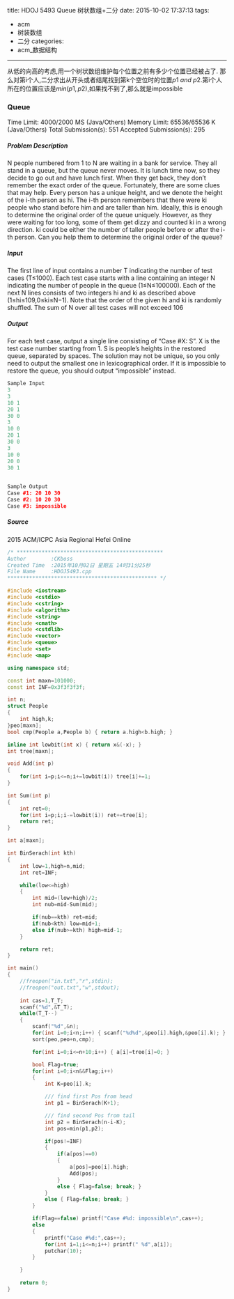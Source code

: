 title: HDOJ 5493 Queue 树状数组+二分
date: 2015-10-02 17:37:13
tags:
- acm
- 树装数组
- 二分
categories:
- acm_数据结构

---

从低的向高的考虑,用一个树状数组维护每个位置之前有多少个位置已经被占了. 那么对第i个人,二分求出从开头或者结尾找到第k个空位时的位置$p1\ and\ p2$.第i个人所在的位置应该是$min(p1,p2)$,如果找不到了,那么就是impossible

### Queue

Time Limit: 4000/2000 MS (Java/Others)    Memory Limit: 65536/65536 K (Java/Others)
Total Submission(s): 551    Accepted Submission(s): 295


##### Problem Description
N people numbered from 1 to N are waiting in a bank for service. They all stand in a queue, but the queue never moves. It is lunch time now, so they decide to go out and have lunch first. When they get back, they don’t remember the exact order of the queue. Fortunately, there are some clues that may help.
Every person has a unique height, and we denote the height of the i-th person as hi. The i-th person remembers that there were ki people who stand before him and are taller than him. Ideally, this is enough to determine the original order of the queue uniquely. However, as they were waiting for too long, some of them get dizzy and counted ki in a wrong direction. ki could be either the number of taller people before or after the i-th person.
Can you help them to determine the original order of the queue?
 

##### Input
The first line of input contains a number T indicating the number of test cases (T≤1000).
Each test case starts with a line containing an integer N indicating the number of people in the queue (1≤N≤100000). Each of the next N lines consists of two integers hi and ki as described above (1≤hi≤109,0≤ki≤N−1). Note that the order of the given hi and ki is randomly shuffled.
The sum of N over all test cases will not exceed 106
 

##### Output
For each test case, output a single line consisting of “Case #X: S”. X is the test case number starting from 1. S is people’s heights in the restored queue, separated by spaces. The solution may not be unique, so you only need to output the smallest one in lexicographical order. If it is impossible to restore the queue, you should output “impossible” instead.

```cpp
Sample Input
3
3
10 1
20 1
30 0
3
10 0
20 1
30 0
3
10 0
20 0
30 1
 

Sample Output
Case #1: 20 10 30
Case #2: 10 20 30
Case #3: impossible
```

##### Source
2015 ACM/ICPC Asia Regional Hefei Online

<!-- more -->

```cpp
/* ***********************************************
Author        :CKboss
Created Time  :2015年10月02日 星期五 14时31分25秒
File Name     :HDOJ5493.cpp
************************************************ */

#include <iostream>
#include <cstdio>
#include <cstring>
#include <algorithm>
#include <string>
#include <cmath>
#include <cstdlib>
#include <vector>
#include <queue>
#include <set>
#include <map>

using namespace std;

const int maxn=101000;
const int INF=0x3f3f3f3f;

int n;
struct People
{
	int high,k;
}peo[maxn];
bool cmp(People a,People b) { return a.high<b.high; }

inline int lowbit(int x) { return x&(-x); }
int tree[maxn];

void Add(int p)
{
	for(int i=p;i<=n;i+=lowbit(i)) tree[i]+=1;
}

int Sum(int p)
{
	int ret=0;
	for(int i=p;i;i-=lowbit(i)) ret+=tree[i];
	return ret;
}

int a[maxn];

int BinSerach(int kth)
{
	int low=1,high=n,mid;
	int ret=INF;

	while(low<=high)
	{
		int mid=(low+high)/2;
		int nub=mid-Sum(mid);

		if(nub==kth) ret=mid;
		if(nub<kth) low=mid+1;
		else if(nub>=kth) high=mid-1;
	}

	return ret;
}

int main()
{
    //freopen("in.txt","r",stdin);
    //freopen("out.txt","w",stdout);
	
	int cas=1,T_T;
	scanf("%d",&T_T);
	while(T_T--)
	{
		scanf("%d",&n);
		for(int i=0;i<n;i++) { scanf("%d%d",&peo[i].high,&peo[i].k); }
		sort(peo,peo+n,cmp);

		for(int i=0;i<=n+10;i++) { a[i]=tree[i]=0; }

		bool Flag=true;
		for(int i=0;i<n&&Flag;i++)
		{
			int K=peo[i].k;

			/// find first Pos from head
			int p1 = BinSerach(K+1);

			/// find second Pos from tail
			int p2 = BinSerach(n-i-K);
			int pos=min(p1,p2);

			if(pos!=INF)
			{
				if(a[pos]==0)
				{
					a[pos]=peo[i].high;
					Add(pos);
				}
				else { Flag=false; break; }
			}
			else { Flag=false; break; }
		}

		if(Flag==false) printf("Case #%d: impossible\n",cas++);
		else
		{
			printf("Case #%d:",cas++);
			for(int i=1;i<=n;i++) printf(" %d",a[i]);
			putchar(10);
		}

	}
    
    return 0;
}
```
